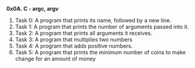 **0x0A. C - argc, argv**
1. Task 0: A program that prints its name, followed by a new line.
2. Task 1: A program that prints the number of arguments passed into it.
3. Task 2: A program that prints all arguments it receives.
4. Task 3: A program that multiplies two numbers
5. Task 4: A program that adds positive numbers.
6. Task 5: A program that prints the minimum number of coins to make change for an amount of money